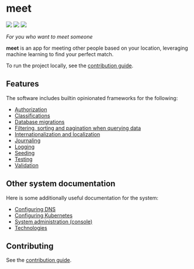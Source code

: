 # meet

![](https://img.shields.io/github/actions/workflow/status/johanbook/meet/api.yaml)
![](https://img.shields.io/github/actions/workflow/status/johanbook/meet/auth.yaml)
![](https://img.shields.io/github/actions/workflow/status/johanbook/meet/web-ui.yaml)

_For you who want to meet someone_

**meet** is an app for meeting other people based on your location, leveraging
machine learning to find your perfect match.

To run the project locally, see the [contribution guide](./CONTRIBUTING.md).

## Features

The software includes builtin opinionated frameworks for the following:

- [Authorization](./docs/authorization.md)
- [Classifications](./docs/classifications.md)
- [Database migrations](./docs/migrations.md)
- [Filtering, sorting and pagination when querying data](./docs/querying.md)
- [Internationalization and localization](./docs/i18n.md)
- [Journaling](./docs/journaling.md)
- [Logging](./docs/logging.md)
- [Seeding](./docs/seeding.md)
- [Testing](./docs/testing.md)
- [Validation](./docs/validation.md)

## Other system documentation

Here is some additionally useful documentation for the system:

- [Configuring DNS](./docs/configuring-dns.md)
- [Configuring Kubernetes](./docs/configuring-kubernetes.md)
- [System administration (console)](./docs/system-administration.md)
- [Technologies](./docs/technologies.md)

## Contributing

See the [contribution guide](./CONTRIBUTING.md).
